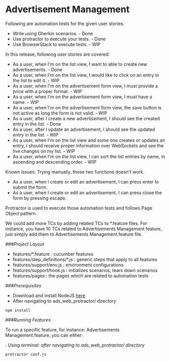 # Advertisement Management

Following are automation tests for the given user stories.
 * Write using Gherkin scenarios. - Done
 * Use protractor to execute your tests. - Done
 * Use BrowserStack to execute tests. - WIP

In this release, following user stories are covered:
 * As a user, when I'm on the list view, I want to able to create new advertisements. - Done
 * As a user, when I'm on the list view, I would like to click on an entry in the list to edit it. - WIP
 * As a user, when I'm on the advertisement form view, I must provide a price with a proper format. - WIP
 * As a user, when I'm on the advertisement form view, I must have a name. - WIP
 * As a user, when I'm on the advertisement form view, the save button is not active as long the form is not valid. - WIP
 * As a user, after I create a new advertisement, I should see the created entry in the list. - Done
 * As a user, after I update an advertisement, I should see the updated entry in the list. - WIP
 * As a user, when I'm on the list view and some one creates or updates an entry, I should receive proper information over WebSockets and see the live changes on my list. - WIP
 * As a user, when I'm on the list view, I can sort the list entries by name, in ascending and descending order. - WIP

Known issues:
 Trying manually, those two functions doesn't work.
  * As a user, when I create or edit an advertisement, I can press enter to submit the form.
  * As a user, when I create or edit an advertisement, I can press close the form by pressing escape.

Protractor is used to execute those automation tests and follows Page Object pattern.

We could add more TCs by adding related TCs to *.feature files. 
For instance, you have 10 TCs related to Advertisements Management feature, just simply add them to Advertisements Management.feature file.

###*Project Layout*

* features/*.feature : cucumber features
* features/step_definitions/*.js : generic steps that apply to all features
* features/support/env.js : environment configurations
* features/support/hook.js : initializes scenarios, tears down scenarios
* features/pages : the pages which are related to automation tests

###*Prerequisites*

* Download and install NodeJS [here](https://nodejs.org/en/)
* After navigating to ads_web_protractor/ directory

```
npm install
```

###*Running Features*

To run a specific feature, for instance: Advertisements Management.feature, you can either:

. *Using terminal: after navigating to ads_web_protractor/ directory*
```
protractor conf.js
```